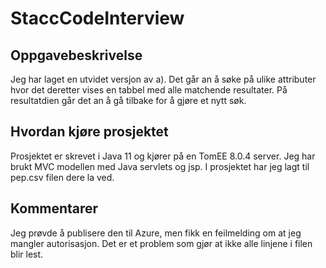 # StaccCodeInterview

## Oppgavebeskrivelse
Jeg har laget en utvidet versjon av a). 
Det går an å søke på ulike attributer hvor det deretter vises en tabbel med alle matchende resultater.
På resultatdien går det an å gå tilbake for å gjøre et nytt søk. 

## Hvordan kjøre prosjektet
Prosjektet er skrevet i Java 11 og kjører på en TomEE 8.0.4 server.
Jeg har brukt MVC modellen med Java servlets og jsp.
I prosjektet har jeg lagt til pep.csv filen dere la ved.

## Kommentarer
Jeg prøvde å publisere den til Azure, men fikk en feilmelding om at jeg mangler autorisasjon.
Det er et problem som gjør at ikke alle linjene i filen blir lest.
